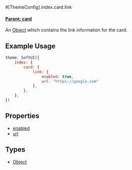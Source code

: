 # 
#[ThemeConfig].index.card.link
#### **[Parent: card](/docs/index/card/)**
An [Object](https://developer.mozilla.org/en-US/docs/Web/JavaScript/Reference/Global_Objects/Object) which contains the link information for the card.

## Example Usage
```js
theme: SoftUI({
    index: {
        card: {
            link: {
                enabled: true,
                url: "https://google.com"
            },
        },
    },
})
```

## Properties
* [enabled](/docs/index/card/link/enabled)
* [url](/docs/index/card/link/url)

## Types
- [Object](https://developer.mozilla.org/en-US/docs/Web/JavaScript/Reference/Global_Objects/Object)